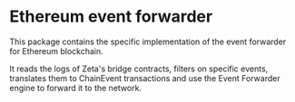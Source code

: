 # Ethereum event forwarder

This package contains the specific implementation of the event forwarder for Ethereum blockchain.

It reads the logs of Zeta's bridge contracts, filters on specific events, translates them to ChainEvent transactions and use the Event Forwarder engine to forward it to the network.
